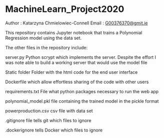 # MachineLearn_Project2020

Author : Katarzyna Chmielowiec-Connell
Email : G00376370@gmit.ie

This repository contains Jupyter notebook that trains a Polynomial Regression model using the data set.

The other files in the repository include:

server.py
Python scrypt which implements the server. Despite the effort I was note able to build a working server that would use the model file

Static folder
Folder with the html code for the end user interface

Dockerfile 
which allow effortless sharing of the code with other users

requirements.txt
File what python packages necessary to run the web app

polynomial_model.pkl
file containing the trained model in the pickle format

powerproduction.csv
csv file with data set 

.gitignore file
tells git which files to ignore

.dockerignore
tells Docker which files to ignore